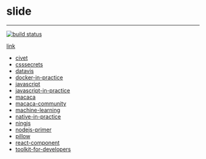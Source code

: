 # slide

---

[![build status][travis-image]][travis-url]

[travis-image]: https://img.shields.io/travis/xudafeng/slide.svg
[travis-url]: https://travis-ci.org/xudafeng/slide

[link](//xudafeng.github.io/slide)

<!-- start -->
- [civet](./archives/civet)
- [csssecrets](./archives/csssecrets)
- [datavis](./archives/datavis)
- [docker-in-practice](./archives/docker-in-practice)
- [javascript](./archives/javascript)
- [javascript-in-practice](./archives/javascript-in-practice)
- [macaca](./archives/macaca)
- [macaca-community](./archives/macaca-community)
- [machine-learning](./archives/machine-learning)
- [native-in-practice](./archives/native-in-practice)
- [ningjs](./archives/ningjs)
- [nodejs-primer](./archives/nodejs-primer)
- [pillow](./archives/pillow)
- [react-component](./archives/react-component)
- [toolkit-for-developers](./archives/toolkit-for-developers)
<!-- end -->
